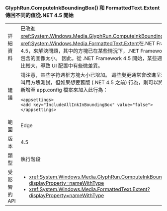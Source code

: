 ### <a name="glyphruncomputeinkboundingbox-and-formattedtextextent-return-different-values-beginning-in-net-45"></a>GlyphRun.ComputeInkBoundingBox() 和 FormattedText.Extent 傳回不同的值從.NET 4.5 開始

|   |   |
|---|---|
|詳細資料|已改進<xref:System.Windows.Media.GlyphRun.ComputeInkBoundingBox>和<xref:System.Windows.Media.FormattedText.Extent>在.NET Framework 4.5，來解決問題，其中的方塊已在某些情況下，.NET Framework 4.0 中包含的圖像太小。 因此，從 .NET Framework 4.5 開始，某些週框方塊會比較大，導致 UI 配置中有些微差異。|
|建議|請注意，某些字符週框方塊大小已增加。 這些變更通常會改進呈現方式和叫用方塊測試，但如果想要舊版 (.NET 4.5 之前) 行為，則可以將下列項目新增至 app.config 檔案來加入此行為：<pre><code class="language-xml">&lt;appsettings&gt;&#13;&#10;&lt;add key=&quot;IncludeAllInkInBoundingBox&quot; value=&quot;false&quot;&gt;&#13;&#10;&lt;/appsettings&gt;&#13;&#10;</code></pre>|
|範圍|Edge|
|版本|4.5|
|類型|執行階段|
|受影響的 API|<ul><li><xref:System.Windows.Media.GlyphRun.ComputeInkBoundingBox?displayProperty=nameWithType></li><li><xref:System.Windows.Media.FormattedText.Extent?displayProperty=nameWithType></li></ul>|

